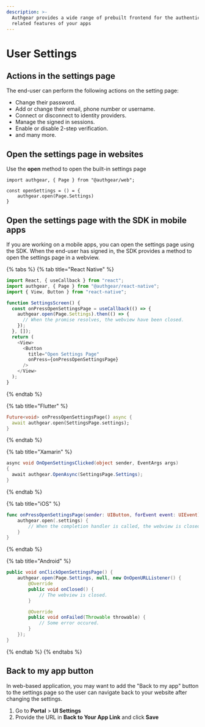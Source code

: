 ```yaml
---
description: >-
  Authgear provides a wide range of prebuilt frontend for the authentication
  related features of your apps
---
```


# User Settings

## Actions in the settings page

The end-user can perform the following actions on the setting page:

* Change their password.
* Add or change their email, phone number or username.
* Connect or disconnect to identity providers.
* Manage the signed in sessions.
* Enable or disable 2-step verification.
* and many more.

## Open the settings page in websites

Use the **open** method to open the built-in settings page

```tsx
import authgear, { Page } from "@authgear/web";

const openSettings = () = {
    authgear.open(Page.Settings)
}
```

## Open the settings page with the SDK in mobile apps

If you are working on a mobile apps, you can open the settings page using the SDK. When the end-user has signed in, the SDK provides a method to open the settings page in a webview.

{% tabs %}
{% tab title="React Native" %}
```typescript
import React, { useCallback } from "react";
import authgear, { Page } from "@authgear/react-native";
import { View, Button } from "react-native";

function SettingsScreen() {
  const onPressOpenSettingsPage = useCallback(() => {
    authgear.open(Page.Settings).then(() => {
      // When the promise resolves, the webview have been closed.
    });
  }, []);
  return (
    <View>
      <Button
        title="Open Settings Page"
        onPress={onPressOpenSettingsPage}
      />
    </View>
  );
}
```
{% endtab %}

{% tab title="Flutter" %}
```dart
Future<void> onPressOpenSettingsPage() async {
  await authgear.open(SettingsPage.settings);
}
```
{% endtab %}

{% tab title="Xamarin" %}
```csharp
async void OnOpenSettingsClicked(object sender, EventArgs args)
{
  await authgear.OpenAsync(SettingsPage.Settings);
}
```
{% endtab %}

{% tab title="iOS" %}
```swift
func onPressOpenSettingsPage(sender: UIButton, forEvent event: UIEvent) {
    authgear.open(.settings) {
        // When the completion handler is called, the webview is closed.
    }
}
```
{% endtab %}

{% tab title="Android" %}
```java
public void onClickOpenSettingsPage() {
    authgear.open(Page.Settings, null, new OnOpenURLListener() {
        @Override
        public void onClosed() {
            // The webview is closed.
        }

        @Override
        public void onFailed(Throwable throwable) {
            // Some error occured.
        }
    });
}
```
{% endtab %}
{% endtabs %}

## Back to my app button

In web-based application, you may want to add the "Back to my app" button to the settings page so the user can navigate back to your website after changing the settings.

1. Go to **Portal** > **UI Settings**
2. Provide the URL in **Back to Your App Link** and click **Save**
